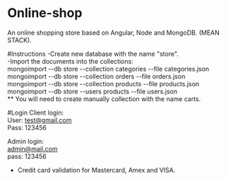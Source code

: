 # Online-shop
An online shopping store based on Angular, Node and MongoDB. (MEAN STACK). </br>

#Instructions
-Create new database with the name "store". </br>
-Import the documents into the collections: </br>
mongoimport --db store --collection categories --file categories.json </br>
mongoimport --db store --collection orders --file orders.json </br>
mongoimport --db store --collection products --file products.json </br>
mongoimport --db store --users products --file users.json </br> 
** You will need to create manually collection with the name carts. </br>

#Login
Client login: </br>
User: test@gmail.com </br>
Pass: 123456 </br>

Admin login: </br>
admin@mail.com </br>
pass: 123456 </br>

* Credit card validation for Mastercard, Amex and VISA.
